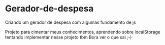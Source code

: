 # Gerador-de-despesa
Criando um gerador de despesa com algumas fundamento de js 

Projeto para cimentar meus conhecimentos, aprendendo sobre localStorage tentando implementar nesse projeto tbm
Bora ver o que sai ;-) 

